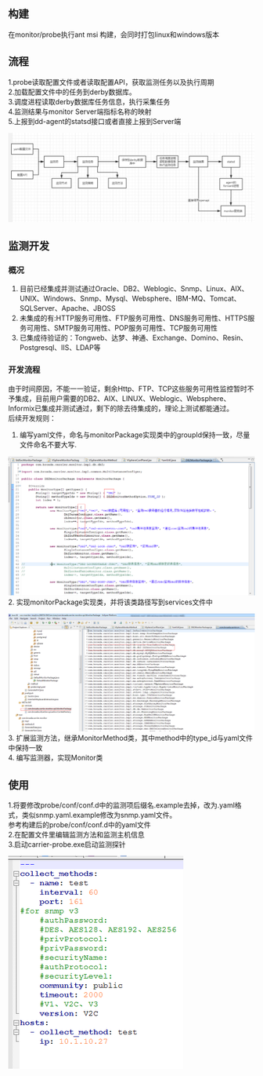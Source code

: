 ##  构建
在monitor/probe执行ant msi 构建，会同时打包linux和windows版本       

## 流程     
1.probe读取配置文件或者读取配置API，获取监测任务以及执行周期      
2.加载配置文件中的任务到derby数据库。      
3.调度进程读取derby数据库任务信息，执行采集任务         
4.监测结果与monitor Server端指标名称的映射     
5.上报到dd-agent的statsd接口或者直接上报到Server端      

![](images/process.png)   

##  监测开发     
### 概况    
1. 目前已经集成并测试通过Oracle、DB2、Weblogic、Snmp、Linux、AIX、UNIX、Windows、Snmp、Mysql、Websphere、IBM-MQ、Tomcat、SQLServer、Apache、JBOSS        
2. 未集成的有:HTTP服务可用性、FTP服务可用性、DNS服务可用性、HTTPS服务可用性、SMTP服务可用性、POP服务可用性、TCP服务可用性        
3. 已集成待验证的：Tongweb、达梦、神通、Exchange、Domino、Resin、Postgresql、IIS、LDAP等      

### 开发流程      
由于时间原因，不能一一验证，剩余Http、FTP、TCP这些服务可用性监控暂时不予集成，目前用户需要的DB2、AIX、LINUX、Weblogic、Websphere、Informix已集成并测试通过，剩下的除去待集成的，理论上测试都能通过。        
后续开发规则：        
1. 编写yaml文件，命名与monitorPackage实现类中的groupId保持一致，尽量文件命名不要大写.     

![](images/db2.png)      
2. 实现monitorPackage实现类，并将该类路径写到services文件中      

![](images/services.png)      
3. 扩展监测方法，继承MonitorMethod类，其中method中的type_id与yaml文件中保持一致     
4. 编写监测器，实现Monitor类       


## 使用    
1.将要修改probe/conf/conf.d中的监测项后缀名.example去掉，改为.yaml格式，类似snmp.yaml.example修改为snmp.yaml文件。      
参考构建后的probe/conf/conf.d中的yaml文件            
2.在配置文件里编辑监测方法和监测主机信息           
3.启动carrier-probe.exe启动监测探针      

![](images/collect_example.png)     


